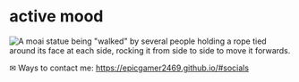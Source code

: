 # active mood
![A moai statue being "walked" by several people holding a rope tied around its face at each side, rocking it from side to side to move it forwards.](https://c.tenor.com/DcNBgFSpfIkAAAAd/stoned-walked.gif)
  
✉ Ways to contact me: https://epicgamer2469.github.io/#socials

